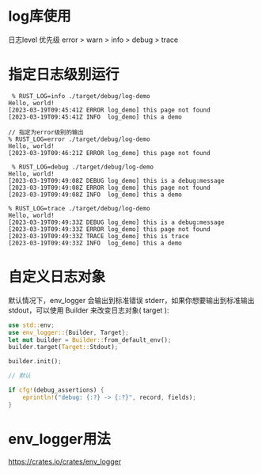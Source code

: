 # log库使用
日志level 优先级  error > warn > info > debug > trace

# 指定日志级别运行
```shell
 % RUST_LOG=info ./target/debug/log-demo 
Hello, world!
[2023-03-19T09:45:41Z ERROR log_demo] this page not found
[2023-03-19T09:45:41Z INFO  log_demo] this a demo

// 指定为error级别的输出
% RUST_LOG=error ./target/debug/log-demo
Hello, world!
[2023-03-19T09:46:21Z ERROR log_demo] this page not found

 % RUST_LOG=debug ./target/debug/log-demo
Hello, world!
[2023-03-19T09:49:08Z DEBUG log_demo] this is a debug:message
[2023-03-19T09:49:08Z ERROR log_demo] this page not found
[2023-03-19T09:49:08Z INFO  log_demo] this a demo

% RUST_LOG=trace ./target/debug/log-demo
Hello, world!
[2023-03-19T09:49:33Z DEBUG log_demo] this is a debug:message
[2023-03-19T09:49:33Z ERROR log_demo] this page not found
[2023-03-19T09:49:33Z TRACE log_demo] this is trace
[2023-03-19T09:49:33Z INFO  log_demo] this a demo
```

# 自定义日志对象
默认情况下，env_logger 会输出到标准错误 stderr，如果你想要输出到标准输出 stdout，可以使用 Builder 来改变日志对象( target ):
```rust
use std::env;
use env_logger::{Builder, Target};
let mut builder = Builder::from_default_env();
builder.target(Target::Stdout);

builder.init();

// 默认

if cfg!(debug_assertions) {
    eprintln!("debug: {:?} -> {:?}", record, fields);
}
```

# env_logger用法
https://crates.io/crates/env_logger



